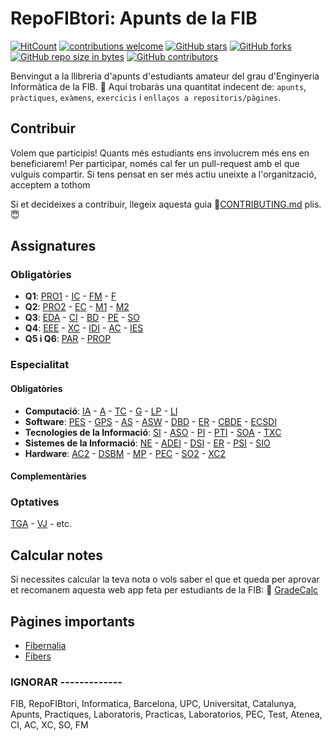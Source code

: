 # RepoFIBtori: Apunts de la FIB
[![HitCount](http://hits.dwyl.io/RepoFIBtori/RepoFIBtori.svg)](http://hits.dwyl.io/RepoFIBtori/RepoFIBtori)
[![contributions welcome](https://img.shields.io/badge/contributions-welcome-brightgreen.svg?style=flat)](https://github.com/RepoFIBtori/RepoFIBtori)
[![GitHub stars](https://img.shields.io/github/stars/RepoFIBtori/RepoFIBtori.svg)](https://GitHub.com/RepoFIBtori/RepoFIBtori/stargazers/)
[![GitHub forks](https://img.shields.io/github/forks/RepoFIBtori/RepoFIBtori.svg)](https://GitHub.com/RepoFIBtori/RepoFIBtori/network/)
[![GitHub repo size in bytes](https://img.shields.io/github/repo-size/RepoFIBtori/RepoFIBtori.svg)](https://github.com/RepoFIBtori/RepoFIBtori)
[![GitHub contributors](https://img.shields.io/github/contributors/RepoFIBtori/RepoFIBtori.svg)](https://GitHub.com/RepoFIBtori/RepoFIBtori/graphs/contributors/)





Benvingut a la llibreria d'apunts d'estudiants amateur del grau d'Enginyeria Informàtica de la FIB. 🧐 Aquí trobaràs una quantitat indecent de: `apunts`, `pràctiques`, `exàmens`, `exercicis` i `enllaços a repositoris/pàgines`. 

## Contribuir
Volem que participis! Quants més estudiants ens involucrem més ens en beneficiarem! 
Per participar, només cal fer un pull-request amb el que vulguis compartir. Si tens pensat en ser més actiu uneixte a l'organització, acceptem a tothom 

Si et decideixes a contribuir, llegeix aquesta guia 📖[CONTRIBUTING.md](https://github.com/RepoFIBtori/RepoFIBtori/tree/master/CONTRIBUTING.md) plis. 😇

## Assignatures
### Obligatòries
  - **Q1**: [PRO1](https://github.com/RepoFIBtori/RepoFIBtori/tree/master/Obligatories/Q1/PRO1) -  [IC](https://github.com/RepoFIBtori/RepoFIBtori/tree/master/Obligatories/Q1/IC) -  [FM](https://github.com/RepoFIBtori/RepoFIBtori/tree/master/Obligatories/Q1/FM) -  [F](https://github.com/RepoFIBtori/RepoFIBtori/tree/master/Obligatories/Q1/F)
  - **Q2**: [PRO2](https://github.com/RepoFIBtori/RepoFIBtori/tree/master/Obligatories/Q2/PRO2) - [EC](https://github.com/RepoFIBtori/RepoFIBtori/tree/master/Obligatories/Q2/EC) - [M1](https://github.com/RepoFIBtori/RepoFIBtori/tree/master/Obligatories/Q2/M1) - [M2](https://github.com/RepoFIBtori/RepoFIBtori/tree/master/Obligatories/Q2/M2)
  - **Q3**: [EDA](https://github.com/RepoFIBtori/RepoFIBtori/tree/master/Obligatories/Q3/EDA) - [CI](https://github.com/RepoFIBtori/RepoFIBtori/tree/master/Obligatories/Q3/CI) - [BD](https://github.com/RepoFIBtori/RepoFIBtori/tree/master/Obligatories/Q3/BD) - [PE](https://github.com/RepoFIBtori/RepoFIBtori/tree/master/Obligatories/Q3/PE) - [SO](https://github.com/RepoFIBtori/RepoFIBtori/tree/master/Obligatories/Q3/SO)
  - **Q4**: [EEE](https://github.com/RepoFIBtori/RepoFIBtori/tree/master/Obligatories/Q4/EEE) - [XC](https://github.com/RepoFIBtori/RepoFIBtori/tree/master/Obligatories/Q4/XC) - [IDI](https://github.com/RepoFIBtori/RepoFIBtori/tree/master/Obligatories/Q4/IDI) - [AC](https://github.com/RepoFIBtori/RepoFIBtori/tree/master/Obligatories/Q4/AC) - [IES](https://github.com/RepoFIBtori/RepoFIBtori/tree/master/Obligatories/Q4/IES)
  - **Q5 i Q6**: [PAR](https://github.com/RepoFIBtori/RepoFIBtori/tree/master/Obligatories/Q5/PAR) - [PROP](https://github.com/RepoFIBtori/RepoFIBtori/tree/master/Obligatories/Q5/PROP)

### Especialitat
#### Obligatòries
- **Computació**: [IA](https://github.com/RepoFIBtori/RepoFIBtori/tree/master/Computacio/Q4/IA) - [A](https://github.com/RepoFIBtori/RepoFIBtori/tree/master/Computacio/A) - [TC](https://github.com/RepoFIBtori/RepoFIBtori/tree/master/Computacio/TC) - [G](https://github.com/RepoFIBtori/RepoFIBtori/tree/master/Computacio/G) - [LP](https://github.com/RepoFIBtori/RepoFIBtori/tree/master/Computacio/LP) - [LI](https://github.com/RepoFIBtori/RepoFIBtori/tree/master/Computacio/LI)
- **Software**: [PES](https://github.com/RepoFIBtori/RepoFIBtori/tree/master/Software/PES) - [GPS](https://github.com/RepoFIBtori/RepoFIBtori/tree/master/Software/GPS) - [AS](https://github.com/RepoFIBtori/RepoFIBtori/tree/master/Software/AS) - [ASW](https://github.com/RepoFIBtori/RepoFIBtori/tree/master/Software/ASW) - [DBD](https://github.com/RepoFIBtori/RepoFIBtori/tree/master/Software/DBD) - [ER](https://github.com/RepoFIBtori/RepoFIBtori/tree/master/Software/ER) - [CBDE](https://github.com/RepoFIBtori/RepoFIBtori/tree/master/Software/CBDE) - [ECSDI](https://github.com/RepoFIBtori/RepoFIBtori/tree/master/Software/ECSDI)
- **Tecnologies de la Informació**: [SI](https://github.com/RepoFIBtori/RepoFIBtori/tree/master/TI/SI) - [ASO](https://github.com/RepoFIBtori/RepoFIBtori/tree/master/TI/ASO) - [PI](https://github.com/RepoFIBtori/RepoFIBtori/tree/master/TI/PI) - [PTI](https://github.com/RepoFIBtori/RepoFIBtori/tree/master/TI/PTI) - [SOA](https://github.com/RepoFIBtori/RepoFIBtori/tree/master/TI/SOA) - [TXC](https://github.com/RepoFIBtori/RepoFIBtori/tree/master/TI/TXC)
- **Sistemes de la Informació**: [NE](https://github.com/RepoFIBtori/RepoFIBtori/tree/master/SI/NE) - [ADEI](https://github.com/RepoFIBtori/RepoFIBtori/tree/master/SI/ADEI) - [DSI](https://github.com/RepoFIBtori/RepoFIBtori/tree/master/SI/DSI) - [ER](https://github.com/RepoFIBtori/RepoFIBtori/tree/master/SI/ER) - [PSI](https://github.com/RepoFIBtori/RepoFIBtori/tree/master/SI/PSI) - [SIO](https://github.com/RepoFIBtori/RepoFIBtori/tree/master/SI/SIO)
- **Hardware**: [AC2](https://github.com/RepoFIBtori/RepoFIBtori/tree/master/Hardware/AC2) - [DSBM](https://github.com/RepoFIBtori/RepoFIBtori/tree/master/Hardware/DBSM) - [MP](https://github.com/RepoFIBtori/RepoFIBtori/tree/master/Hardware/MP) - [PEC](https://github.com/RepoFIBtori/RepoFIBtori/tree/master/Hardware/PEC) - [SO2](https://github.com/RepoFIBtori/RepoFIBtori/tree/master/Hardware/SO2) - [XC2](https://github.com/RepoFIBtori/RepoFIBtori/tree/master/Hardware/XC2)
#### Complementàries

### Optatives
[TGA](https://github.com/RepoFIBtori/RepoFIBtori/tree/master/Optatives/TGA) - [VJ](https://github.com/RepoFIBtori/RepoFIBtori/tree/master/Optatives/VJ) - etc.

## Calcular notes 
Si necessites calcular la teva nota o vols saber el que et queda per aprovar et recomanem aquesta web app feta per estudiants de la FIB: 💯 [GradeCalc](https://gradecalc.net/)

## Pàgines importants
- [Fibernalia](http://fibernalia.blogspot.com/)
- [Fibers](https://fibers.cat/)


### IGNORAR -------------
FIB, RepoFIBtori, Informatica, Barcelona, UPC, Universitat, Catalunya, Apunts, Practiques, Laboratoris, Practicas, Laboratorios, PEC, Test, Atenea, CI, AC, XC, SO, FM
